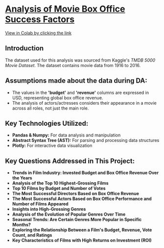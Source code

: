 # <a href="https://colab.research.google.com/drive/1-8m0FyOccRgp0SA--JZYh5MOP3vvNEah" target="_blank">Analysis of Movie Box Office Success Factors</a>
[View in Colab by clicking the link](https://colab.research.google.com/drive/1-8m0FyOccRgp0SA--JZYh5MOP3vvNEah?usp=sharing:target="_blank")
## **Introduction**
The dataset used for this analysis was sourced from Kaggle's *TMDB 5000 Movie Dataset*. The dataset contains movie data from 1916 to 2016.

## **Assumptions made about the data during DA:**
- The values in the **'budget'** and **'revenue'** columns are expressed in USD, representing global box office revenue.
- The analysis of actors/actresses considers their appearance in a movie across all roles, not just the main role.

## **Key Technologies Utilized:**
- **Pandas & Numpy:** For data analysis and manipulation
- **Abstract Syntax Tree (AST):** For parsing and processing data structures
- **Plotly:** For interactive data visualization

## **Key Questions Addressed in This Project:**
- **Trends in Film Industry: Invested Budget and Box Office Revenue Over the Years**
- **Analysis of the Top 10 Highest-Grossing Films**
- **Top 10 Films by Budget and Number of Votes**
- **The Most Successful Directors Based on Box Office Revenue**
- **The Most Successful Actors Based on Box Office Performance and Number of Films Appeared**
- **Insights into High-Grossing Genres**
- **Analysis of the Evolution of Popular Genres Over Time**
- **Seasonal Trends: Are Certain Genres More Popular in Specific Months?**
- **Exploring the Relationship Between a Film's Budget, Revenue, Vote Count, and Ratings**
- **Key Characteristics of Films with High Returns on Investment (ROI)**

